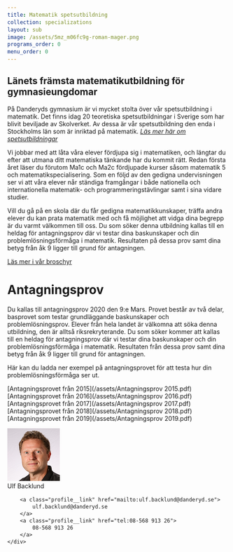 ```yaml
---
title: Matematik spetsutbildning
collection: specializations
layout: sub
image: /assets/5mz_m06fc9g-roman-mager.png
programs_order: 0
menu_order: 0
---
```


## Länets främsta matematikutbildning för gymnasieungdomar

På Danderyds gymnasium är vi mycket stolta över vår spetsutbildning i matematik. Det finns idag 20 teoretiska spetsutbildningar i Sverige som har blivit beviljade av Skolverket. Av dessa är vår spetsutbildning den enda i Stockholms län som är inriktad på matematik. [<i>Läs mer här om spetsutbildningar</i>](http://www.spetsutbildningar.se/index.php/#start)

Vi jobbar med att låta våra elever fördjupa sig i matematiken, och längtar du efter att utmana ditt matematiska tänkande har du kommit rätt. Redan första året läser du förutom Ma1c och Ma2c fördjupade kurser såsom matematik 5 och matematikspecialisering. 
Som en följd av den gedigna undervisningen ser vi att våra elever når ständiga framgångar i både nationella och internationella matematik- och programmeringstävlingar samt i sina vidare studier. 

Vill du gå på en skola där du får gedigna matematikkunskaper, träffa andra elever du kan prata matematik med och få möjlighet att vidga dina begrepp är du varmt välkommen till oss.
Du som söker denna utbildning kallas till en heldag för antagningsprov där vi testar dina baskunskaper och din problemlösningsförmåga i matematik. Resultaten på dessa prov samt dina betyg från åk 9 ligger till grund för antagningen.

[Läs mer i vår broschyr](/assets/spetsfolder2020.pdf)

# Antagningsprov

Du kallas till antagningsprov 2020 den 9:e Mars. Provet består av två delar, basprovet som testar grundläggande baskunskaper och problemlösningsprov. Elever från hela landet är välkomna att söka denna utbildning, den är alltså riksrekryterande. Du som söker kommer att kallas till en heldag för antagningsprov där vi testar dina baskunskaper och din problemlösningsförmåga i matematik. Resultaten från dessa prov samt dina betyg från åk 9 ligger till grund för antagningen. 

Här kan du ladda ner exempel på antagningsprovet för att testa hur din problemlösningsförmåga ser ut.

[Antagningsprovet från 2015](/assets/Antagningsprov 2015.pdf)
<br>
[Antagningsprovet från 2016](/assets/Antagningsprov 2016.pdf)
<br>
[Antagningsprovet från 2017](/assets/Antagningsprov 2017.pdf)
<br>
[Antagningsprovet från 2018](/assets/Antagningsprov 2018.pdf)
<br>
[Antagningsprovet från 2019](/assets/Antagningsprov 2019.pdf)


<div class="profile">
	<img class="profile__image" src="/assets/UB.png" alt="UB">
	<div class="profile__info">
		<div class="profile__title">Ulf Backlund</div>

		<a class="profile__link" href="mailto:ulf.backlund@danderyd.se">
			ulf.backlund@danderyd.se
		</a>
		<a class="profile__link" href="tel:08-568 913 26">
			08-568 913 26
		</a>
	</div>
</div>
